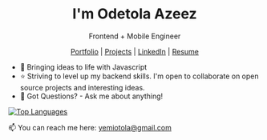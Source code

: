<p align="center">
  <h1 align="center">I'm Odetola Azeez</h1>
  <p align="center">Frontend + Mobile Engineer</p>
</p>

<p align="center">
  <a href="https://oodetola.vercel.app">Portfolio</a> | 
  <a href="https://oodetola.vercel.app/projects">Projects</a> |
  <a href="https://linkedin.com/in/yemiodetola">LinkedIn</a> |
  <a href="https://linkedin.com/in/yemiodetola">Resume</a>
</p>


- 🔭 Bringing ideas to life with Javascript
- ⭐️ Striving to level up my backend skills. I'm open to collaborate on open source projects and interesting ideas.
- 💬 Got Questions? - Ask me about anything!


[![Top Languages](https://github-readme-stats.vercel.app/api/top-langs/?username=yemiOdetola&layout=compact&theme=radical)](https://github.com/yemiOdetola)


📫 You can reach me here: yemiotola@gmail.com